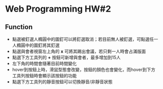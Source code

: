 # Web Programming HW#2
## Function
* 點選被釘選人橢圓中的圖釘可以將釘選取消；若目前無人被釘選，可點選任一人橢圓中的圖釘將其釘選
* 點選與會者視窗左上角的 **x** 可將其踢出會議，若只剩一人時會占滿版面
* 點選下方工具列的 **+** 按鈕可新增與會者，最多增加到15人
* 左下角的時間會隨著目前時間變化
* hover到按鈕上時，滑鼠型態會改變，按鈕的顏色也會變化，而hover到下方工具列按鈕時會顯示該按鈕的功能
* 點選下方工具列的靜音按鈕可以切換靜音/非靜音狀態
